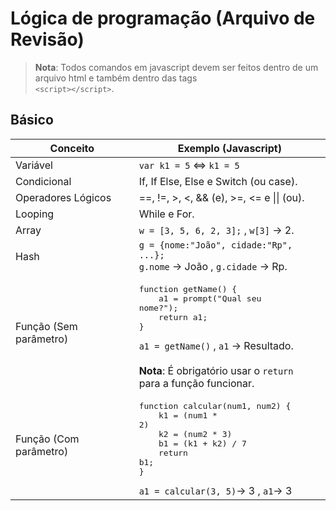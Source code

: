 # Lógica de programação (Arquivo de Revisão)

> **Nota**: Todos comandos em javascript devem ser feitos dentro de um arquivo html e também dentro das tags <br> `<script></script>`.

## Básico

Conceito | Exemplo (Javascript)
-------- | -----------
Variável | `var k1 = 5` <=> `k1 = 5`
Condicional | If, If Else, Else e Switch (ou case).
Operadores Lógicos | ==, !=, >, <, && (e), >=, <= e &#124;&#124; (ou).
Looping | While e For.
Array | `w = [3, 5, 6, 2, 3];` , `w[3]` -> 2.
Hash | `g = {nome:"João", cidade:"Rp", ...};`<br>`g.nome` -> João  ,  `g.cidade` -> Rp.
Função (Sem parâmetro) | <pre>function getName() {<br>&nbsp;&nbsp;&nbsp;&nbsp;a1 = prompt("Qual seu nome?");<br>&nbsp;&nbsp;&nbsp;&nbsp;return a1;<br>}</pre>`a1 = getName()` , `a1` -> Resultado. <br><br> **Nota**: É obrigatório usar o `return` <br> para a função funcionar.
Função (Com parâmetro) | <pre>function calcular(num1, num2) {<br>&nbsp;&nbsp;&nbsp;&nbsp;k1 = (num1 * 2)<br>&nbsp;&nbsp;&nbsp;&nbsp;k2 = (num2 * 3)<br>&nbsp;&nbsp;&nbsp;&nbsp;b1 = (k1 + k2) / 7<br>&nbsp;&nbsp;&nbsp;&nbsp;return b1;<br>}</pre> `a1 = calcular(3, 5)`-> 3 , `a1`-> 3 
